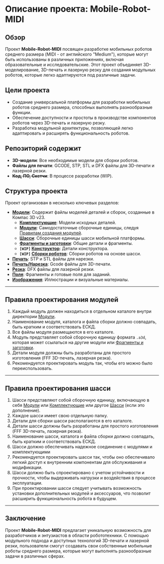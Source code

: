 # Описание проекта: Mobile-Robot-MIDI

## Обзор

Проект **Mobile-Robot-MIDI** посвящен разработке мобильных роботов среднего размера (MIDI - от английского "Medium"), которые могут быть использованы в различных приложениях, включая образовательные и исследовательские. 
Этот проект объединяет 3D-моделирование, 3D-печать и лазерную резку для создания модульных роботов, которые легко адаптируются под различные задачи.

## Цели проекта

- Создание универсальной платформы для разработки мобильных роботов среднего размера, способных выполнять разнообразные функции.
- Обеспечение доступности и простоты в производстве компонентов роботов через 3D-печать и лазерную резку.
- Разработка модульной архитектуры, позволяющей легко адаптировать и расширять функциональность роботов.

## Репозиторий содержит

- **3D-модели**: Все необходимые модели для сборки роботов.
- **Файлы для печати**: GCODE, STP, STL и DFX файлы для 3D-печати и лазерной резки.
- ~~**Код, ПО, Скетчи**~~: В процессе разработки (WIP).

## Структура проекта

Проект организован в несколько ключевых разделов:

- **[Модели](./Модели)**: Содержит файлы моделей деталей и сборок, созданные в Компас 3D v23.
  - **[Комплектующие](./Модели/Комплектующие)**: Модели исходных деталей.
  - **[Модули](./Модели/Модули)**: Самодостаточные сборочные единицы, следуя [Правилам создания модулей](#правила-проектирования-модулей).
  - **[Шасси](./Модели/Шасси)**: Сборочные единицы шасси мобильной платформы.
  - **[Фрагменты и заготовки](./Модели/Фрагменты%20и%20Заготовки)**: Общие детали и фрагменты.
  - **`[WIP]` [Конструктор](./Модели/Конструктор)**: Детали конструктора.
  - **`[WIP]` [Сборки роботов](./Модели/Сборки%20роботов)**: Сборки роботов на основе шасси.
- **[Печать](./Печать)**: STP и STL файлы для нарезки.
- **[Печать/Нарезка](./Печать/Нарезка)**: Gcode файлы для 3D-печати.
- **[Резка](./Резка)**: DFX файлы для лазерной резки.
- **[Поля](./Поля)**: Фрагменты и готовые поля для заданий.
- **[Изображения](./Изображения)**: Иллюстрации и визуальные материалы.

---

## Правила проектирования модулей

1. Каждый модуль должен находиться в отдельном каталоге внутри директории [Модули](./Модели/Модули).
2. Наименование модуля, каталога и файла сборки должно совпадать, быть кратким и соответствовать ЕСКД.
3. Все файлы модуля размещаются в его каталоге.
4. Модуль представляет собой сборочную единицу формата `.a3d`, которая может ссылаться на другие модули или [Фрагменты и заготовки](./Модели/Фрагменты%20и%20Заготовки).
5. Детали модуля должны быть разработаны для простого изготовления (FFF 3D-печать, лазерная резка).
6. Рекомендуется проектировать модуль так, чтобы его можно было переиспользовать.

---

## Правила проектирования шасси

1. Шасси представляют собой сборочную единицу, включающую в себя [Модули](./Модели/Модули) или [Комплектующие](./Модели/Комплектующие) или другое [Шасси](./Модели/Шасси) (если это дополнение).
2. Каждое шасси имеет свою отдельную папку.
3. Детали для сборки шасси располагаются в его каталоге.
4. Детали шасси должны быть разработаны для простого изготовления (FFF 3D-печать, лазерная резка).
5. Наименование шасси, каталога и файла сборки должно совпадать, быть кратким и соответствовать ЕСКД.
6. Шасси должно обеспечивать надежное соединение с модулями и комплектующими
7. Рекомендуется проектировать шасси так, чтобы оно обеспечивало легкий доступ к внутренним компонентам для обслуживания и модификации.
8. Шасси должно быть спроектировано с учетом устойчивости и прочности, чтобы выдерживать нагрузки и воздействия в процессе эксплуатации.
9. При проектировании шасси следует учитывать возможность установки дополнительных модулей и аксессуаров, что позволит расширить функциональность робота в будущем.

---

## Заключение

Проект **Mobile-Robot-MIDI** предлагает уникальную возможность для разработчиков и энтузиастов в области робототехники. С помощью модульного подхода и доступных технологий 3D-печати и лазерной резки, пользователи смогут создавать свои собственные мобильные роботы среднего размера, которые могут выполнять разнообразные задачи в различных сферах.